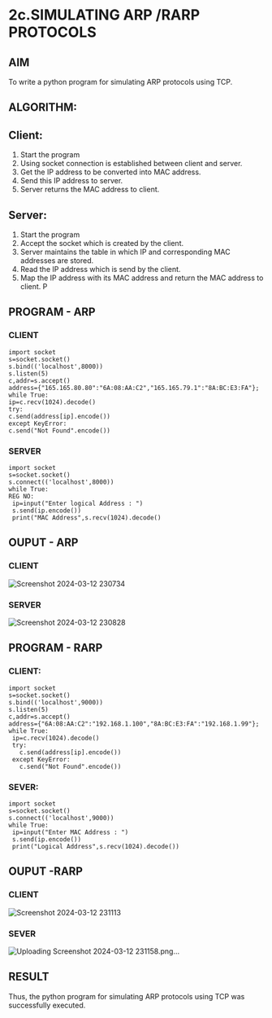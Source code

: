 # 2c.SIMULATING ARP /RARP PROTOCOLS
## AIM
To write a python program for simulating ARP protocols using TCP.
## ALGORITHM:
## Client:
1. Start the program
2. Using socket connection is established between client and server.
3. Get the IP address to be converted into MAC address.
4. Send this IP address to server.
5. Server returns the MAC address to client.
## Server:
1. Start the program
2. Accept the socket which is created by the client.
3. Server maintains the table in which IP and corresponding MAC addresses are
stored.
4. Read the IP address which is send by the client.
5. Map the IP address with its MAC address and return the MAC address to client.
P
## PROGRAM - ARP
 ### CLIENT

 ```
import socket
s=socket.socket()
s.bind(('localhost',8000))
s.listen(5)
c,addr=s.accept()
address={"165.165.80.80":"6A:08:AA:C2","165.165.79.1":"8A:BC:E3:FA"};
while True:
 ip=c.recv(1024).decode()
 try:
 c.send(address[ip].encode())
 except KeyError:
 c.send("Not Found".encode())
```
### SERVER
```
import socket
s=socket.socket()
s.connect(('localhost',8000))
while True:
REG NO:
 ip=input("Enter logical Address : ")
 s.send(ip.encode())
 print("MAC Address",s.recv(1024).decode()
```

## OUPUT - ARP
 ### CLIENT
 ![Screenshot 2024-03-12 230734](https://github.com/Johnydj123/2c.ARP_RARP_PROTOCOLS/assets/145953459/23ddad06-3e74-4049-953b-27840c539276)

 ### SERVER
 ![Screenshot 2024-03-12 230828](https://github.com/Johnydj123/2c.ARP_RARP_PROTOCOLS/assets/145953459/2ef3c629-99fb-4d9a-826e-b21a66895a87)


## PROGRAM - RARP
 ### CLIENT:
 ```
 import socket
 s=socket.socket()
 s.bind(('localhost',9000))
 s.listen(5)
 c,addr=s.accept()
 address={"6A:08:AA:C2":"192.168.1.100","8A:BC:E3:FA":"192.168.1.99"};
 while True:
  ip=c.recv(1024).decode()
  try:
    c.send(address[ip].encode())
  except KeyError:
    c.send("Not Found".encode())
```
### SEVER:
```
import socket
s=socket.socket()
s.connect(('localhost',9000))
while True:
 ip=input("Enter MAC Address : ")
 s.send(ip.encode())
 print("Logical Address",s.recv(1024).decode())
```
## OUPUT -RARP
 ### CLIENT
![Screenshot 2024-03-12 231113](https://github.com/Johnydj123/2c.ARP_RARP_PROTOCOLS/assets/145953459/9c46c3bc-78e6-4559-8d8e-35d62617e4f2)


 ### SEVER
 ![Uploading Screenshot 2024-03-12 231158.png…]()

## RESULT
Thus, the python program for simulating ARP protocols using TCP was successfully 
executed.
